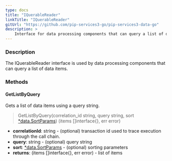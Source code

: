 ```yaml
---
type: docs
title: "IQuerableReader"
linkTitle: "IQuerableReader"
gitUrl: "https://github.com/pip-services3-go/pip-services3-data-go"
description: >
    Interface for data processing components that can query a list of data items.
---
```


### Description

The IQuerableReader interface is used by data processing components that can query a list of data items.

### Methods

#### GetListByQuery
Gets a list of data items using a query string.

> GetListByQuery(correlation_id string, query string, sort [*data.SortParams](../../../commons/data/sort_params)) (items []interface{}, err error)

- **correlationId**: string - (optional) transaction id used to trace execution through the call chain.
- **query**: string - (optional) query string
- **sort**: [*data.SortParams](../../../commons/data/sort_params) - (optional) sorting parameters
- **returns**: (items []interface{}, err error) - list of items

